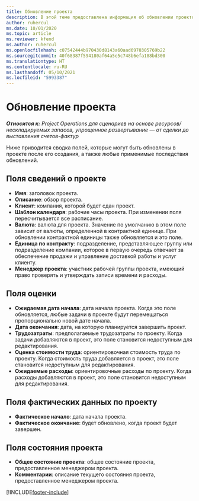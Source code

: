 ```yaml
---
title: Обновление проекта
description: В этой теме предоставлена информация об обновлении проектов в Project Operations.
author: ruhercul
ms.date: 10/01/2020
ms.topic: article
ms.reviewer: kfend
ms.author: ruhercul
ms.openlocfilehash: c07542444b970430d8143a60aad6970305769b22
ms.sourcegitcommit: 40f68387f594180af64a5e5c748b6efa188bd300
ms.translationtype: HT
ms.contentlocale: ru-RU
ms.lasthandoff: 05/10/2021
ms.locfileid: "5993387"
---
```

# <a name="update-a-project"></a>Обновление проекта

_**Относится к:** Project Operations для сценариев на основе ресурсов/нескладируемых запасов, упрощенное развертывание — от сделки до выставления счетов-фактур_

Ниже приводится сводка полей, которые могут быть обновлены в проекте после его создания, а также любые применимые последствия обновлений.

## <a name="project-detail-fields"></a>Поля сведений о проекте

- **Имя**: заголовок проекта.
- **Описание**: обзор проекта.
- **Клиент**: компания, которой будет сдан проект.
- **Шаблон календаря**: рабочие часы проекта. При изменении поля пересчитывается все расписание.
- **Валюта**: валюта для проекта. Значение по умолчанию в этом поле зависит от валюты, определенной в контрактной единице. При обновлении контрактной единицы также обновляется и это поле.
- **Единица по контракту**: подразделение, представляющее группу или подразделение компании, которое в первую очередь отвечает за обеспечение продажи и управление доставкой работы и услуг клиенту. 
- **Менеджер проекта**: участник рабочей группы проекта, имеющий право проверять и утверждать записи времени и расходы.

## <a name="estimate-fields"></a>Поля оценки

- **Ожидаемая дата начала**: дата начала проекта. Когда это поле обновляется, любые задачи в проекте будут перемещаться пропорционально новой дате начала.
- **Дата окончания**: дата, на которую планируется завершить проект.
- **Трудозатраты**: предполагаемые трудозатраты по проекту. Когда задачи добавляются в проект, это поле становится недоступным для редактирования.
- **Оценка стоимости труда**: ориентировочная стоимость труда по проекту. Когда стоимость труда добавляется в проект, это поле становится недоступным для редактирования.
- **Ожидаемые расходы**: ориентировочные расходы по проекту. Когда расходы добавляются в проект, это поле становится недоступным для редактирования.

## <a name="project-actual-fields"></a>Поля фактических данных по проекту
- **Фактическое начало**: дата начала проекта.
- **Фактическое окончание**: будет обновлено, когда проект будет завершен.

## <a name="project-status-fields"></a>Поля состояния проекта

- **Общее состояние проекта**: общее состояние проекта, предоставленное менеджером проекта.
- **Комментарии**: описание текущего состояния проекта, предоставленное менеджером проекта.



[!INCLUDE[footer-include](../includes/footer-banner.md)]